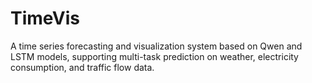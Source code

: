 # TimeVis
A time series forecasting and visualization system based on Qwen and LSTM models, supporting multi-task prediction on weather, electricity consumption, and traffic flow data.
